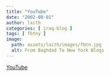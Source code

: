```yaml
---
title: "YouTube"
date: "2002-08-01"
author: laith
categories: [ iraq-blog ]
tags: [ fbtny ]
image:
  path: assets/laith/images/fbtn.jpg
  alt: From Baghdad To New York Blogs
---
```


[YouTube](https://www.youtube.com/watch?v=OXIgkmYejJg)
